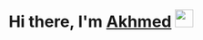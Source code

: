 <h1 align="center">Hi there, I'm <a href="https://daniilshat.ru/" target="_blank">Akhmed</a>
<img src="https://github.com/blackcater/blackcater/raw/main/images/Hi.gif" height="32"/></h1>

